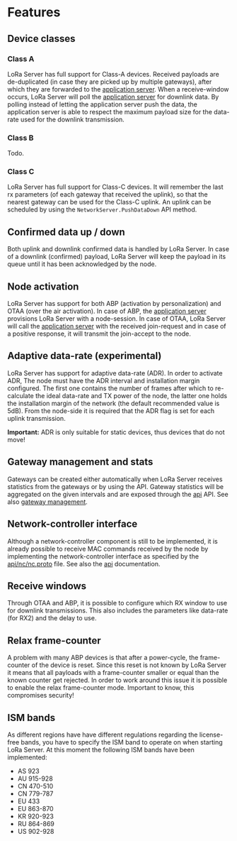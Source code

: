 # Features

## Device classes

### Class A

LoRa Server has full support for Class-A devices. Received payloads are
de-duplicated (in case they are picked up by multiple gateways), after which
they are forwarded to the [application server](https://docs.loraserver.io/lora-app-server/).
When a receive-window occurs, LoRa Server will poll the [application server](https://docs.loraserver.io/lora-app-server/)
for downlink data. By polling instead of letting the application server push the
data, the application server is able to respect the maximum payload size for the
data-rate used for the downlink transmission.

### Class B

Todo.

### Class C

LoRa Server has full support for Class-C devices. It will remember the last
rx parameters (of each gateway that received the uplink), so that the
nearest gateway can be used for the Class-C uplink. An uplink can be scheduled
by using the `NetworkServer.PushDataDown` API method.

## Confirmed data up / down

Both uplink and downlink confirmed data is handled by LoRa Server. In case of
a downlink (confirmed) payload, LoRa Server will keep the payload in its queue
until it has been acknowledged by the node.

## Node activation

LoRa Server has support for both ABP (activation by personalization) and OTAA
(over the air activation). In case of ABP, the [application server](https://docs.loraserver.io/lora-app-server/)
provisions LoRa Server with a node-session. In case of OTAA, LoRa Server will
call the [application server](https://docs.loraserver.io/lora-app-server/) with
the received join-request and in case of a positive response, it will transmit
the join-accept to the node.

## Adaptive data-rate (experimental)

LoRa Server has support for adaptive data-rate (ADR). In order to activate ADR,
The node must have the ADR interval and installation margin configured. The
first one contains the number of frames after which to re-calculate the ideal
data-rate and TX power of the node, the latter one holds the installation margin
of the network (the default recommended value is 5dB). From the node-side it is
required that the ADR flag is set for each uplink transmission.

**Important:** ADR is only suitable for static devices, thus devices that do
not move! 

## Gateway management and stats

Gateways can be created either automatically when LoRa Server receives
statistics from the gateways or by using the API. Gateway statistics will be
aggregated on the given intervals and are exposed through the 
[api](api.md) API. See also [gateway management](gateway-management.md).

## Network-controller interface

Although a network-controller component is still to be implemented, it is
already possible to receive MAC commands received by the node by
implementing the network-controller interface as specified by the 
[api/nc/nc.proto](https://github.com/brocaar/loraserver/tree/master/api/nc/nc.proto)
file. See also the [api](api.md) documentation.

## Receive windows

Through OTAA and ABP, it is possible to configure which RX window to use for
downlink transmissions. This also includes the parameters like data-rate
(for RX2) and the delay to use.

## Relax frame-counter

A problem with many ABP devices is that after a power-cycle, the frame-counter
of the device is reset. Since this reset is not known by LoRa Server it means
that all payloads with a frame-counter smaller or equal than the known counter
get rejected. In order to work around this issue it is possible to enable
the relax frame-counter mode. Important to know, this compromises security!

## ISM bands

As different regions have have different regulations regarding the license-free
bands, you have to specify the ISM band to operate on when starting LoRa Server.
At this moment the following ISM bands have been implemented:

- AS 923
- AU 915-928
- CN 470-510
- CN 779-787
- EU 433
- EU 863-870
- KR 920-923
- RU 864-869
- US 902-928

